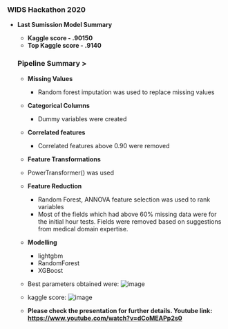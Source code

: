 ### WIDS Hackathon 2020

* **Last Sumission Model Summary**
  - **Kaggle score - .90150**
  - **Top Kaggle score - .9140**
  
  ### Pipeline Summary >
  - **Missing Values**
    - Random forest imputation was used to replace missing values
  - **Categorical Columns**
    - Dummy variables were created
  - **Correlated features**  
    - Correlated features above 0.90 were removed
  - **Feature Transformations**
   - PowerTransformer() was used
  - **Feature Reduction**
    - Random Forest, ANNOVA feature selection was used to rank variables
    - Most of the fields which had above 60% missing data were for the initial hour tests. Fields were removed based on suggestions from medical domain expertise.

  - **Modelling**
    - lightgbm
    - RandomForest 
    - XGBoost 
  - Best parameters obtained were:
  ![image](https://user-images.githubusercontent.com/47410643/85172344-dd601700-b23e-11ea-9974-dc0ad39ef5c7.png)
  
  - kaggle score:
  ![image](https://user-images.githubusercontent.com/47410643/85172408-fe286c80-b23e-11ea-9743-dfb975376110.png)

  - **Please check the presentation for further details. Youtube link: https://www.youtube.com/watch?v=dCoMEAPp2s0**
